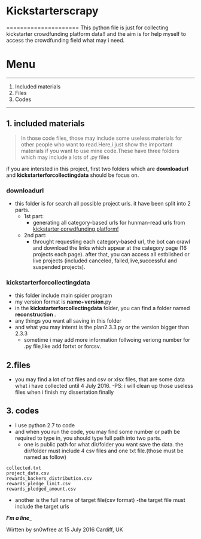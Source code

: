 # Kickstarterscrapy
=====================
This python file is just for collecting kickstarter crowdfunding platform data!!
and the aim is for help myself to access the crowdfunding field what may i need.
# Menu

---------------
1. Included materials
2. Files
3. Codes

------------------------

## 1. included materials
>In those code files, those may include some useless materials for other people who want to read.Here,i just show the important materials if you want to use mine code.These have three folders which may include a lots of .py files

if you are intersted in this project, first two folders which are **downloadurl** and **kickstarterforcollectingdata** should be focus on.

### **downloadurl**
- this folder is for search all possible project urls. it have been split into 2 parts.
  - 1st part:
     - generating all category-based urls for hunman-read urls from [kickstarter corwdfunding platform!](www.kickstarter.com)
  - 2nd part:
     - throught requesting each category-based url, the bot can crawl and download the links which appear at the category page (16 projects each page).
after that, you can access all estblished or live projects (included canceled, failed,live,successful and suspended projects).

### **kickstarterforcollectingdata**
- this folder include main spider program
- my version format is **name**+**version**.py
- in the **kickstarterforcollectingdata** folder, you can find a folder named **reconstruction** . 
- any things you want all saving in this folder
- and what you may interst is the plan2.3.3.py or the version bigger than 2.3.3
	- sometime i may add more information follwoing veriong number for .py file,like add fortxt or forcsv.

## 2.files
- you may find a lot of txt files and csv or xlsx files, that are some data what i have collected until 4 July 2016. 
-PS: i will clean up those useless files when i finish my dissertation finally

## 3. codes
- I use python 2.7 to code  
- and when you run the code, you may find some number or path be required to type in, you should type full path into two parts.
	- one is public path for what dir/folder you want save the data. the dir/folder must include 4 csv files and one txt file.(those must be named as follow)
```		
collected.txt
project_data.csv
rewards_backers_distribution.csv
rewards_pledge_limit.csv
rewards_pledged_amount.csv 				
```
- another is the full name of target file(csv format) 
-the target file  must include the target urls


___________________________I'm a line____________________________

Wirtten by sn0wfree at 15 July 2016 Cardiff, UK

	
	
	
	
